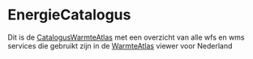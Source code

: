# EnergieCatalogus
Dit is de [CatalogusWarmteAtlas](https://rvo-nl.github.io/EnergieCatalogus/) met een overzicht van alle wfs en wms services die gebruikt zijn in de [WarmteAtlas](https://www.warmteatlas.nl) viewer voor Nederland




